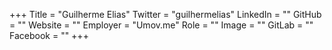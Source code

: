 +++
Title = "Guilherme Elias"
Twitter = "guilhermelias"
LinkedIn = ""
GitHub = ""
Website = ""
Employer = "Umov.me"
Role = ""
Image = ""
GitLab = ""
Facebook = ""
+++
